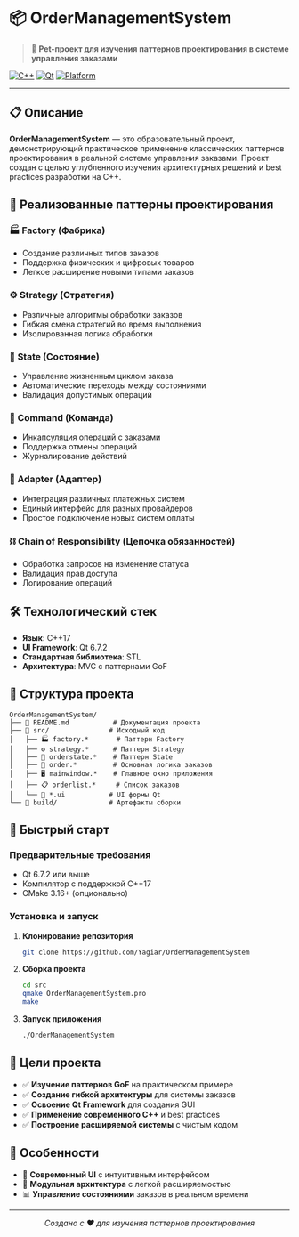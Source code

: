 # 📦 OrderManagementSystem

> 🎯 **Pet-проект для изучения паттернов проектирования в системе управления заказами**

[![C++](https://img.shields.io/badge/C++-17-blue.svg)](https://isocpp.org/)
[![Qt](https://img.shields.io/badge/Qt-6.7.2-green.svg)](https://www.qt.io/)
[![Platform](https://img.shields.io/badge/Platform-Cross--Platform-lightgrey.svg)]()

---

## 📋 Описание

**OrderManagementSystem** — это образовательный проект, демонстрирующий практическое применение классических паттернов проектирования в реальной системе управления заказами. Проект создан с целью углубленного изучения архитектурных решений и best practices разработки на C++.

## 🎨 Реализованные паттерны проектирования

### 🏭 **Factory (Фабрика)**
- Создание различных типов заказов
- Поддержка физических и цифровых товаров
- Легкое расширение новыми типами заказов

### ⚙️ **Strategy (Стратегия)**
- Различные алгоритмы обработки заказов
- Гибкая смена стратегий во время выполнения
- Изолированная логика обработки

### 🔄 **State (Состояние)**
- Управление жизненным циклом заказа
- Автоматические переходы между состояниями
- Валидация допустимых операций

### 🎯 **Command (Команда)**
- Инкапсуляция операций с заказами
- Поддержка отмены операций
- Журналирование действий

### 🔌 **Adapter (Адаптер)**
- Интеграция различных платежных систем
- Единый интерфейс для разных провайдеров
- Простое подключение новых систем оплаты

### ⛓️ **Chain of Responsibility (Цепочка обязанностей)**
- Обработка запросов на изменение статуса
- Валидация прав доступа
- Логирование операций

## 🛠️ Технологический стек

- **Язык**: C++17
- **UI Framework**: Qt 6.7.2
- **Стандартная библиотека**: STL
- **Архитектура**: MVC с паттернами GoF

## 📁 Структура проекта

```
OrderManagementSystem/
├── 📄 README.md           # Документация проекта
├── 📁 src/               # Исходный код
│   ├── 🏭 factory.*       # Паттерн Factory
│   ├── ⚙️ strategy.*      # Паттерн Strategy  
│   ├── 🔄 orderstate.*    # Паттерн State
│   ├── 🎯 order.*         # Основная логика заказов
│   ├── 🖥️ mainwindow.*    # Главное окно приложения
│   ├── 📋 orderlist.*     # Список заказов
│   └── 🎨 *.ui           # UI формы Qt
└── 📁 build/             # Артефакты сборки
```

## 🚀 Быстрый старт

### Предварительные требования
- Qt 6.7.2 или выше
- Компилятор с поддержкой C++17
- CMake 3.16+ (опционально)

### Установка и запуск

1. **Клонирование репозитория**
   ```bash
   git clone https://github.com/Yagiar/OrderManagementSystem
   ```

2. **Сборка проекта**
   ```bash
   cd src
   qmake OrderManagementSystem.pro
   make
   ```

3. **Запуск приложения**
   ```bash
   ./OrderManagementSystem
   ```

## 🎯 Цели проекта

- ✅ **Изучение паттернов GoF** на практическом примере
- ✅ **Создание гибкой архитектуры** для системы заказов
- ✅ **Освоение Qt Framework** для создания GUI
- ✅ **Применение современного C++** и best practices
- ✅ **Построение расширяемой системы** с чистым кодом

## 🌟 Особенности

- 🎨 **Современный UI** с интуитивным интерфейсом
- 🔧 **Модульная архитектура** с легкой расширяемостью
- 📊 **Управление состояниями** заказов в реальном времени


---

<div align="center">
  <i>Создано с ❤️ для изучения паттернов проектирования</i>
</div>
